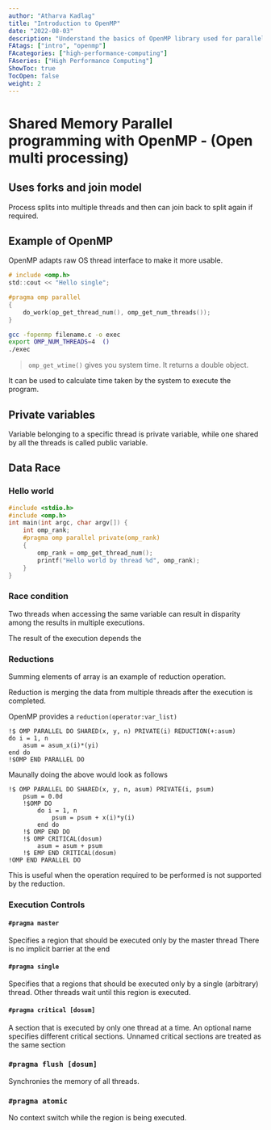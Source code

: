 ```yaml
---
author: "Atharva Kadlag"
title: "Introduction to OpenMP"
date: "2022-08-03"
description: "Understand the basics of OpenMP library used for parallel processing in C, C++ and Fortran"
FAtags: ["intro", "openmp"]
FAcategories: ["high-performance-computing"]
FAseries: ["High Performance Computing"]
ShowToc: true
TocOpen: false
weight: 2
---
```


# Shared Memory Parallel programming with OpenMP - (Open multi processing)

## Uses forks and join model
Process splits into multiple threads and then can join back to split again if required.

## Example of OpenMP

OpenMP adapts raw OS thread interface to make it more usable.

```c
# include <omp.h>
std::cout << "Hello single";

#pragma omp parallel
{
    do_work(op_get_thread_num(), omp_get_num_threads());
}
```

```bash
gcc -fopenmp filename.c -o exec
export OMP_NUM_THREADS=4  ()
./exec
```

> `omp_get_wtime()` gives you system time. It returns a double object.

It can be used to calculate time taken by the system to execute the program.

## Private variables
Variable belonging to a specific thread is private variable, while one shared by all the threads is called public variable.

## Data Race

### Hello world

```c
#include <stdio.h>
#include <omp.h>
int main(int argc, char argv[]) {
    int omp_rank;
    #pragma omp parallel private(omp_rank)
    {
        omp_rank = omp_get_thread_num();
        printf("Hello world by thread %d", omp_rank);
    }
}
```

### Race condition

Two threads when accessing the same variable can result in disparity among the results in multiple executions.

The result of the execution depends the 

### Reductions
Summing elements of array is an example of reduction operation.

Reduction is merging the data from multiple threads after the execution is completed.

OpenMP provides a `reduction(operator:var_list)`

```
!$ OMP PARALLEL DO SHARED(x, y, n) PRIVATE(i) REDUCTION(+:asum)
do i = 1, n
    asum = asum_x(i)*(yi)
end do
!$OMP END PARALLEL DO
```

Maunally doing the above would look as follows

```
!$ OMP PARALLEL DO SHARED(x, y, n, asum) PRIVATE(i, psum)
    psum = 0.0d
    !$OMP DO
        do i = 1, n
            psum = psum + x(i)*y(i)
        end do
    !$ OMP END DO
    !$ OMP CRITICAL(dosum)
        asum = asum + psum
    !$ EMP END CRITICAL(dosum)
!OMP END PARALLEL DO
```
This is useful when the operation required to be performed is not supported by the reduction.

### Execution Controls

#### `#pragma master`
Specifies a region that should be executed only by the master thread
There is no implicit barrier at the end

#### `#pragma single`
Specifies that a regions that should be executed only by a single (arbitrary) thread.
Other threads wait until this region is executed.

#### `#pragma critical [dosum]`
A section that is executed by only one thread at a time. 
An optional name specifies different critical sections. 
Unnamed critical sections are treated as the same section

### `#pragma flush [dosum]`
Synchronies the memory of all threads.

### `#pragma atomic`
No context switch while the region is being executed.
